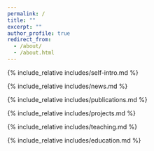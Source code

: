 ```yaml
---
permalink: /
title: ""
excerpt: ""
author_profile: true
redirect_from: 
  - /about/
  - /about.html
---
```


<span class='anchor' id='about-me'></span>
{% include_relative includes/self-intro.md %}

{% include_relative includes/news.md %}

{% include_relative includes/publications.md %}

{% include_relative includes/projects.md %}

{% include_relative includes/teaching.md %}

{% include_relative includes/education.md %}